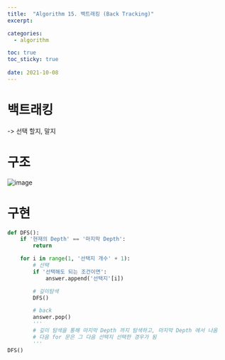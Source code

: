 ```yaml
---
title:  "Algorithm 15. 백트래킹 (Back Tracking)"
excerpt:

categories:
  - algorithm

toc: true
toc_sticky: true
 
date: 2021-10-08
---
```


# 백트래킹
-> 선택 할지, 말지

# 구조
![image](https://user-images.githubusercontent.com/65662520/136504924-15a56740-98d5-4d7c-987e-0406028c5542.png)

# 구현
```python
def DFS():
    if '현재의 Depth' == '마지막 Depth':
        return

    for i in range(1, '선택지 개수' + 1):
        # 선택
        if '선택해도 되는 조건이면':
            answer.append('선택지'[i])

        # 깊이탐색
        DFS()

        # back
        answer.pop()
        '''
        # 깊이 탐색을 통해 마지막 Depth 까지 탐색하고, 마지막 Depth 에서 나옴
        # 다음 for 문은 그 다음 선택지 선택한 경우가 됨
        '''
DFS()
```